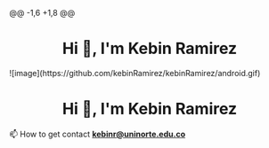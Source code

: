 @@ -1,6 +1,8 @@
<h1 align="center">Hi 👋, I'm Kebin Ramirez </h1>
![image](https://github.com/kebinRamirez/kebinRamirez/android.gif)

<h1 align="center">Hi 👋, I'm Kebin Ramirez </h1>



📫 How to get contact **kebinr@uninorte.edu.co**

<!--
**kebinRamirez/kebinRamirez** is a ✨ _special_ ✨ repository because its `README.md` (this file) appears on your GitHub profile.

Here are some ideas to get you started:

- 🔭 I’m currently working on ...
- 🌱 I’m currently learning ...
- 👯 I’m looking to collaborate on ...
- 🤔 I’m looking for help with ...
- 💬 Ask me about ...
- 📫 How to reach me: ...
- 😄 Pronouns: ...
- ⚡ Fun fact: ...
-->
